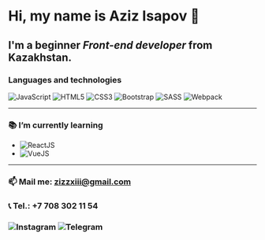 # Hi, my name is **Aziz Isapov** 👋
## I'm a beginner *Front-end developer* from Kazakhstan.

### Languages and technologies
![JavaScript](https://img.shields.io/badge/javascript%20-%23323330.svg?&style=for-the-badge&logo=javascript&logoColor=%23F7DF1E)
![HTML5](https://img.shields.io/badge/html5%20-%23E34F26.svg?&style=for-the-badge&logo=html5&logoColor=white)
![CSS3](https://img.shields.io/badge/css3%20-%231572B6.svg?&style=for-the-badge&logo=css3&logoColor=white)
![Bootstrap](https://img.shields.io/badge/bootstrap%20-%23563D7C.svg?&style=for-the-badge&logo=bootstrap&logoColor=white)
![SASS](https://img.shields.io/badge/SASS%20-hotpink.svg?&style=for-the-badge&logo=SASS&logoColor=white)
![Webpack](https://img.shields.io/badge/webpack%20-%238DD6F9.svg?&style=for-the-badge&logo=webpack&logoColor=black)
<hr>



### 📚 I’m currently learning 
- ![ReactJS](https://img.shields.io/badge/react%20-%2320232a.svg?&style=for-the-badge&logo=react&logoColor=%2361DAFB)
- ![VueJS](https://img.shields.io/badge/vuejs%20-%2335495e?&style=for-the-badge&logo=vue.js&logoColor=%234FC08D)
<hr>



### &#128235; Mail me: zizzxiii@gmail.com
### &#128222; Tel.: +7 708 302 11 54

### <img alt="Instagram" src="https://img.shields.io/badge/@Alta1r13%20-%23E4405F.svg?&style=for-the-badge&logo=Instagram&logoColor=white"/> <img alt="Telegram" src="https://img.shields.io/badge/zizzxiii-2CA5E0?style=for-the-badge&logo=telegram&logoColor=white" />
